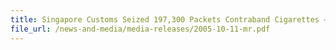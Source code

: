 ```yaml
---
title: Singapore Customs Seized 197,300 Packets Contraband Cigarettes – Largest Inland Haul
file_url: /news-and-media/media-releases/2005-10-11-mr.pdf
---
```

